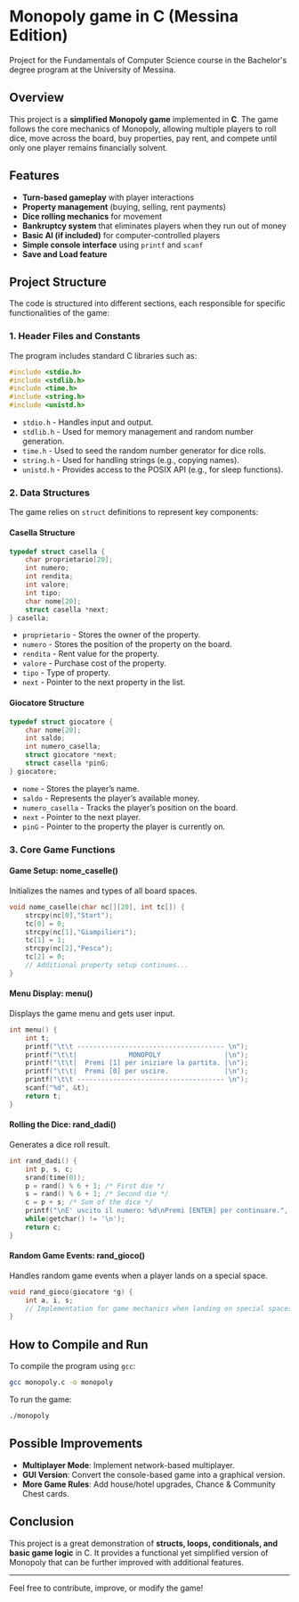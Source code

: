 # Monopoly game in C (Messina Edition)
Project for the Fundamentals of Computer Science course in the Bachelor's degree program at the University of Messina.

## Overview
This project is a **simplified Monopoly game** implemented in **C**. The game follows the core mechanics of Monopoly, allowing multiple players to roll dice, move across the board, buy properties, pay rent, and compete until only one player remains financially solvent.

## Features
- **Turn-based gameplay** with player interactions
- **Property management** (buying, selling, rent payments)
- **Dice rolling mechanics** for movement
- **Bankruptcy system** that eliminates players when they run out of money
- **Basic AI (if included)** for computer-controlled players
- **Simple console interface** using `printf` and `scanf`
- **Save and Load feature**

## Project Structure
The code is structured into different sections, each responsible for specific functionalities of the game:

### 1. **Header Files and Constants**
The program includes standard C libraries such as:
```c
#include <stdio.h>
#include <stdlib.h>
#include <time.h>
#include <string.h>
#include <unistd.h>
```
- `stdio.h` - Handles input and output.
- `stdlib.h` - Used for memory management and random number generation.
- `time.h` - Used to seed the random number generator for dice rolls.
- `string.h` - Used for handling strings (e.g., copying names).
- `unistd.h` - Provides access to the POSIX API (e.g., for sleep functions).

### 2. **Data Structures**
The game relies on `struct` definitions to represent key components:

#### **Casella Structure**
```c
typedef struct casella {
    char proprietario[20];
    int numero;
    int rendita;
    int valore;
    int tipo;
    char nome[20];
    struct casella *next;
} casella;
```
- `proprietario` - Stores the owner of the property.
- `numero` - Stores the position of the property on the board.
- `rendita` - Rent value for the property.
- `valore` - Purchase cost of the property.
- `tipo` - Type of property.
- `next` - Pointer to the next property in the list.

#### **Giocatore Structure**
```c
typedef struct giocatore {
    char nome[20];
    int saldo;
    int numero_casella;
    struct giocatore *next;
    struct casella *pinG;
} giocatore;
```
- `nome` - Stores the player’s name.
- `saldo` - Represents the player’s available money.
- `numero_casella` - Tracks the player’s position on the board.
- `next` - Pointer to the next player.
- `pinG` - Pointer to the property the player is currently on.

### 3. **Core Game Functions**

#### **Game Setup: nome_caselle()**
Initializes the names and types of all board spaces.
```c
void nome_caselle(char nc[][20], int tc[]) {
    strcpy(nc[0],"Start");
    tc[0] = 0;
    strcpy(nc[1],"Giampilieri");
    tc[1] = 1;
    strcpy(nc[2],"Pesca");
    tc[2] = 0;
    // Additional property setup continues...
}
```

#### **Menu Display: menu()**
Displays the game menu and gets user input.
```c
int menu() {
    int t;
    printf("\t\t ------------------------------------- \n");
    printf("\t\t|             MONOPOLY                |\n");
    printf("\t\t|  Premi [1] per iniziare la partita. |\n");
    printf("\t\t|  Premi [0] per uscire.              |\n");
    printf("\t\t ------------------------------------- \n");
    scanf("%d", &t);
    return t;
}
```

#### **Rolling the Dice: rand_dadi()**
Generates a dice roll result.
```c
int rand_dadi() {
    int p, s, c;
    srand(time(0));
    p = rand() % 6 + 1; /* First die */
    s = rand() % 6 + 1; /* Second die */
    c = p + s; /* Sum of the dice */
    printf("\nE' uscito il numero: %d\nPremi [ENTER] per continuare.", c);
    while(getchar() != '\n');
    return c;
}
```

#### **Random Game Events: rand_gioco()**
Handles random game events when a player lands on a special space.
```c
void rand_gioco(giocatore *g) {
    int a, i, s;
    // Implementation for game mechanics when landing on special spaces
}
```

## How to Compile and Run
To compile the program using `gcc`:
```sh
gcc monopoly.c -o monopoly
```
To run the game:
```sh
./monopoly
```

## Possible Improvements
- **Multiplayer Mode**: Implement network-based multiplayer.
- **GUI Version**: Convert the console-based game into a graphical version.
- **More Game Rules**: Add house/hotel upgrades, Chance & Community Chest cards.

## Conclusion
This project is a great demonstration of **structs, loops, conditionals, and basic game logic** in C. It provides a functional yet simplified version of Monopoly that can be further improved with additional features.

---
Feel free to contribute, improve, or modify the game!

